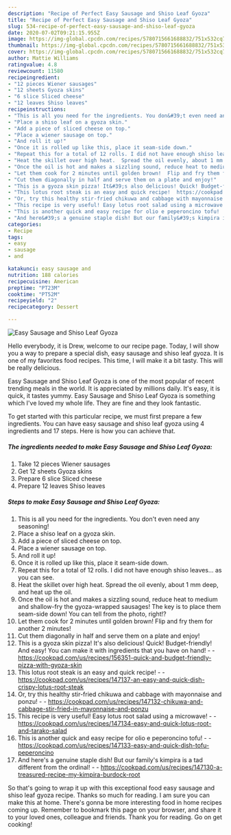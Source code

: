 ```yaml
---
description: "Recipe of Perfect Easy Sausage and Shiso Leaf Gyoza"
title: "Recipe of Perfect Easy Sausage and Shiso Leaf Gyoza"
slug: 534-recipe-of-perfect-easy-sausage-and-shiso-leaf-gyoza
date: 2020-07-02T09:21:15.955Z
image: https://img-global.cpcdn.com/recipes/5780715661688832/751x532cq70/easy-sausage-and-shiso-leaf-gyoza-recipe-main-photo.jpg
thumbnail: https://img-global.cpcdn.com/recipes/5780715661688832/751x532cq70/easy-sausage-and-shiso-leaf-gyoza-recipe-main-photo.jpg
cover: https://img-global.cpcdn.com/recipes/5780715661688832/751x532cq70/easy-sausage-and-shiso-leaf-gyoza-recipe-main-photo.jpg
author: Mattie Williams
ratingvalue: 4.8
reviewcount: 11580
recipeingredient:
- "12 pieces Wiener sausages"
- "12 sheets Gyoza skins"
- "6 slice Sliced cheese"
- "12 leaves Shiso leaves"
recipeinstructions:
- "This is all you need for the ingredients. You don&#39;t even need any seasoning!"
- "Place a shiso leaf on a gyoza skin."
- "Add a piece of sliced cheese on top."
- "Place a wiener sausage on top."
- "And roll it up!"
- "Once it is rolled up like this, place it seam-side down."
- "Repeat this for a total of 12 rolls. I did not have enough shiso leaves... as you can see."
- "Heat the skillet over high heat.  Spread the oil evenly, about 1 mm deep, and heat up the oil."
- "Once the oil is hot and makes a sizzling sound, reduce heat to medium and shallow-fry the gyoza-wrapped sausages! The key is to place them seam-side down! You can tell from the photo, right!?"
- "Let them cook for 2 minutes until golden brown!  Flip and fry them for another 2 minutes!"
- "Cut them diagonally in half and serve them on a plate and enjoy!"
- "This is a gyoza skin pizza! It&#39;s also delicious! Quick! Budget-friendly! And easy! You can make it with ingredients that you have on hand!  https://cookpad.com/us/recipes/156351-quick-and-budget-friendly-pizza-with-gyoza-skin"
- "This lotus root steak is an easy and quick recipe!  https://cookpad.com/us/recipes/147137-an-easy-and-quick-dish-crispy-lotus-root-steak"
- "Or, try this healthy stir-fried chikuwa and cabbage with mayonnaise and ponzu!  https://cookpad.com/us/recipes/147132-chikuwa-and-cabbage-stir-fried-in-mayonnaise-and-ponzu"
- "This recipe is very useful! Easy lotus root salad using a microwave!  https://cookpad.com/us/recipes/147134-easy-and-quick-lotus-root-and-tarako-salad"
- "This is another quick and easy recipe for olio e peperoncino tofu!  https://cookpad.com/us/recipes/147133-easy-and-quick-dish-tofu-peperoncino"
- "And here&#39;s a genuine staple dish! But our family&#39;s kimpira is a tad different from the ordinal!  https://cookpad.com/us/recipes/147130-a-treasured-recipe-my-kimpira-burdock-root"
categories:
- Recipe
tags:
- easy
- sausage
- and

katakunci: easy sausage and 
nutrition: 188 calories
recipecuisine: American
preptime: "PT23M"
cooktime: "PT52M"
recipeyield: "2"
recipecategory: Dessert

---
```



![Easy Sausage and Shiso Leaf Gyoza](https://img-global.cpcdn.com/recipes/5780715661688832/751x532cq70/easy-sausage-and-shiso-leaf-gyoza-recipe-main-photo.jpg)

Hello everybody, it is Drew, welcome to our recipe page. Today, I will show you a way to prepare a special dish, easy sausage and shiso leaf gyoza. It is one of my favorites food recipes. This time, I will make it a bit tasty. This will be really delicious.

Easy Sausage and Shiso Leaf Gyoza is one of the most popular of recent trending meals in the world. It is appreciated by millions daily. It's easy, it is quick, it tastes yummy. Easy Sausage and Shiso Leaf Gyoza is something which I've loved my whole life. They are fine and they look fantastic.




To get started with this particular recipe, we must first prepare a few ingredients. You can have easy sausage and shiso leaf gyoza using 4 ingredients and 17 steps. Here is how you can achieve that.

<!--inarticleads1-->

##### The ingredients needed to make Easy Sausage and Shiso Leaf Gyoza:

1. Take 12 pieces Wiener sausages
1. Get 12 sheets Gyoza skins
1. Prepare 6 slice Sliced cheese
1. Prepare 12 leaves Shiso leaves




<!--inarticleads2-->

##### Steps to make Easy Sausage and Shiso Leaf Gyoza:

1. This is all you need for the ingredients. You don&#39;t even need any seasoning!
1. Place a shiso leaf on a gyoza skin.
1. Add a piece of sliced cheese on top.
1. Place a wiener sausage on top.
1. And roll it up!
1. Once it is rolled up like this, place it seam-side down.
1. Repeat this for a total of 12 rolls. I did not have enough shiso leaves... as you can see.
1. Heat the skillet over high heat.  Spread the oil evenly, about 1 mm deep, and heat up the oil.
1. Once the oil is hot and makes a sizzling sound, reduce heat to medium and shallow-fry the gyoza-wrapped sausages! The key is to place them seam-side down! You can tell from the photo, right!?
1. Let them cook for 2 minutes until golden brown!  Flip and fry them for another 2 minutes!
1. Cut them diagonally in half and serve them on a plate and enjoy!
1. This is a gyoza skin pizza! It&#39;s also delicious! Quick! Budget-friendly! And easy! You can make it with ingredients that you have on hand! -  - https://cookpad.com/us/recipes/156351-quick-and-budget-friendly-pizza-with-gyoza-skin
1. This lotus root steak is an easy and quick recipe! -  - https://cookpad.com/us/recipes/147137-an-easy-and-quick-dish-crispy-lotus-root-steak
1. Or, try this healthy stir-fried chikuwa and cabbage with mayonnaise and ponzu! -  - https://cookpad.com/us/recipes/147132-chikuwa-and-cabbage-stir-fried-in-mayonnaise-and-ponzu
1. This recipe is very useful! Easy lotus root salad using a microwave! -  - https://cookpad.com/us/recipes/147134-easy-and-quick-lotus-root-and-tarako-salad
1. This is another quick and easy recipe for olio e peperoncino tofu! -  - https://cookpad.com/us/recipes/147133-easy-and-quick-dish-tofu-peperoncino
1. And here&#39;s a genuine staple dish! But our family&#39;s kimpira is a tad different from the ordinal! -  - https://cookpad.com/us/recipes/147130-a-treasured-recipe-my-kimpira-burdock-root




So that's going to wrap it up with this exceptional food easy sausage and shiso leaf gyoza recipe. Thanks so much for reading. I am sure you can make this at home. There's gonna be more interesting food in home recipes coming up. Remember to bookmark this page on your browser, and share it to your loved ones, colleague and friends. Thank you for reading. Go on get cooking!
